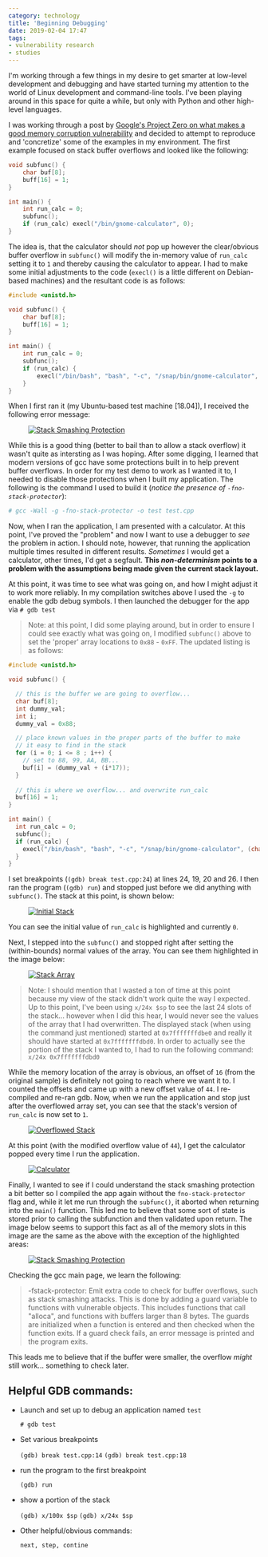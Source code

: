 ```yaml
---
category: technology
title: 'Beginning Debugging'
date: 2019-02-04 17:47
tags:
- vulnerability research
- studies
---
```


I'm working through a few things in my desire to get smarter at low-level development and debugging and have started turning my attention to the world of Linux development and command-line tools. I've been playing around in this space for quite a while, but only with Python and other high-level languages.

I was working through a post by [Google's Project Zero on what makes a good memory corruption vulnerability](https://googleprojectzero.blogspot.com/2015/06/what-is-good-memory-corruption.html) and decided to attempt to reproduce and 'concretize' some of the examples in my environment. The first example focused on stack buffer overflows and looked like the following:

```c
void subfunc() {
    char buf[8];
    buff[16] = 1;
}

int main() {
    int run_calc = 0;
    subfunc();
    if (run_calc) execl("/bin/gnome-calculator", 0);
}
```

The idea is, that the calculator should *not* pop up however the clear/obvious buffer overflow in `subfunc()` will modify the in-memory value of `run_calc` setting it to `1` and thereby causing the calculator to appear. I had to make some initial adjustments to the code (`execl()` is a little different on Debian-based machines) and the resultant code is as follows:

```c
#include <unistd.h>

void subfunc() {
    char buf[8];
    buff[16] = 1;
}

int main() {
    int run_calc = 0;
    subfunc();
    if (run_calc) {
        execl("/bin/bash", "bash", "-c", "/snap/bin/gnome-calculator", (char *)0);
    }
}
```

When I first ran it (my Ubuntu-based test machine [18.04]), I received the following error message:

<figure class="align-center">
  <a href="{{ site.url }}{{ site.baseurl }}/images/stack_start00.png"><img src="{{ site.url }}{{ site.baseurl }}/images/stack_start00.png" alt="Stack Smashing Protection"></a>
</figure>

While this is a good thing (better to bail than to allow a stack overflow) it wasn't quite as intersting as I was hoping. After some digging, I learned that modern versions of gcc have some protections built in to help prevent buffer overflows. In order for my test demo to work as I wanted it to, I needed to disable those protections when I built my application. The following is the command I used to build it (*notice the presence of `-fno-stack-protector`*):

```bash
# gcc -Wall -g -fno-stack-protector -o test test.cpp
```

Now, when I ran the application, I am presented with a calculator. At this point, I've proved the "problem" and now I want to use a debugger to *see* the problem in action. I should note, however, that running the application multiple times resulted in different results. _Sometimes_ I would get a calculator, other times, I'd get a segfault. __This *non-determinism* points to a problem with the assumptions being made given the current stack layout.__

At this point, it was time to see what was going on, and how I might adjust it to work more reliably. In my compilation switches above I used the `-g` to enable the gdb debug symbols. I then launched the debugger for the app via `# gdb test`

> Note: at this point, I did some playing around, but in order to ensure I could see exactly what was going on, I modified `subfunc()` above to set the 'proper' array locations to `0x88` - `0xFF`. The updated listing is as follows:

```c
#include <unistd.h>

void subfunc() {

  // this is the buffer we are going to overflow...
  char buf[8];
  int dummy_val;
  int i;
  dummy_val = 0x88;

  // place known values in the proper parts of the buffer to make
  // it easy to find in the stack
  for (i = 0; i <= 8 ; i++) {
    // set to 88, 99, AA, BB...
    buf[i] = (dummy_val + (i*17));
  }
  
  // this is where we overflow... and overwrite run_calc
  buf[16] = 1;
}

int main() {
  int run_calc = 0;
  subfunc();
  if (run_calc) {
    execl("/bin/bash", "bash", "-c", "/snap/bin/gnome-calculator", (char *)0);
  }
}
```

I set breakpoints (`(gdb) break test.cpp:24`) at lines 24, 19, 20 and 26. I then ran the program (`(gdb) run`) and stopped just before we did anything with `subfunc()`. The stack at this point, is shown below:

<figure class="align-center">
  <a href="{{ site.url }}{{ site.baseurl }}/images/stack_start01.png"><img src="{{ site.url }}{{ site.baseurl }}/images/stack_start01.png" alt="Initial Stack"></a>
</figure>

You can see the initial value of `run_calc` is highlighted and currently `0`.

Next, I stepped into the `subfunc()` and stopped right after setting the (within-bounds) normal values of the array. You can see them highlighted in the image below:

<figure class="align-center">
  <a href="{{ site.url }}{{ site.baseurl }}/images/stack_start02.png"><img src="{{ site.url }}{{ site.baseurl }}/images/stack_start02.png" alt="Stack Array"></a>
</figure>

> Note: I should mention that I wasted a ton of time at this point because my view of the stack didn't work quite the way I expected. Up to this point, I've been using `x/24x $sp` to see the last 24 slots of the stack... however when I did this hear, I would never see the values of the array that I had overwritten. The displayed stack (when using the command just mentioned) started at `0x7fffffffdbe0` and really it should have started at `0x7fffffffdbd0`. In order to actually see the portion of the stack I wanted to, I had to run the following command: `x/24x 0x7fffffffdbd0`

While the memory location of the array is obvious, an offset of `16` (from the original sample) is definitely not going to reach where we want it to. I counted the offsets and came up with a new offset value of `44`. I re-compiled and re-ran gdb. Now, when we run the application and stop just after the overflowed array set, you can see that the stack's version of `run_calc` is now set to `1`.

<figure class="align-center">
  <a href="{{ site.url }}{{ site.baseurl }}/images/stack_start03.png"><img src="{{ site.url }}{{ site.baseurl }}/images/stack_start03.png" alt="Overflowed Stack"></a>
</figure>

At this point (with the modified overflow value of `44`), I get the calculator popped every time I run the application.

<figure class="align-center">
  <a href="{{ site.url }}{{ site.baseurl }}/images/stack_start04.png"><img src="{{ site.url }}{{ site.baseurl }}/images/stack_start04.png" alt="Calculator"></a>
</figure>

Finally, I wanted to see if I could understand the stack smashing protection a bit better so I compiled the app again without the `fno-stack-protector` flag and, while it let me run through the `subfunc()`, it aborted when returning into the `main()` function. This led me to believe that some sort of state is stored prior to calling the subfunction and then validated upon return. The image below seems to support this fact as all of the memory slots in this image are the same as the above with the exception of the highlighted areas:

<figure class="align-center">
  <a href="{{ site.url }}{{ site.baseurl }}/images//stack_start05.png"><img src="{{ site.url }}{{ site.baseurl }}/images//stack_start05.png" alt="Stack Smashing Protection"></a>
</figure>

Checking the gcc main page, we learn the following:

> -fstack-protector: Emit extra code to check for buffer overflows, such as stack smashing attacks. This is done by adding a guard variable to functions with vulnerable objects. This includes functions that call "alloca", and functions with buffers larger than 8 bytes. The guards are initialized when a function is entered and then checked when the function exits. If a guard check fails, an error message is printed and the program exits.

This leads me to believe that if the buffer were smaller, the overflow *might* still work... something to check later.


## Helpful GDB commands:

- Launch and set up to debug an application named `test`

  `# gdb test`

- Set various breakpoints

  `(gdb) break test.cpp:14`
  `(gdb) break test.cpp:18`

- run the program to the first breakpoint

  `(gdb) run`

- show a portion of the stack

  `(gdb) x/100x $sp`
  `(gdb) x/24x $sp`

- Other helpful/obvious commands:
  
  `next, step, contine`

